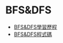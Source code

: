 # BFS&DFS
* [BFS&DFS學習歷程](https://github.com/hans0517/hans/blob/master/HW5/BFS%26DFS%E6%B5%81%E7%A8%8B%E5%9C%96%E3%80%81%E5%AD%B8%E7%BF%92%E6%AD%B7%E7%A8%8B%E3%80%81%E5%8E%9F%E7%90%86%E8%88%87%E6%AF%94%E8%BC%83.ipynb)
* [BFS&DFS程式碼](https://github.com/hans0517/hans/blob/master/HW5/BFS_06170234.py)

